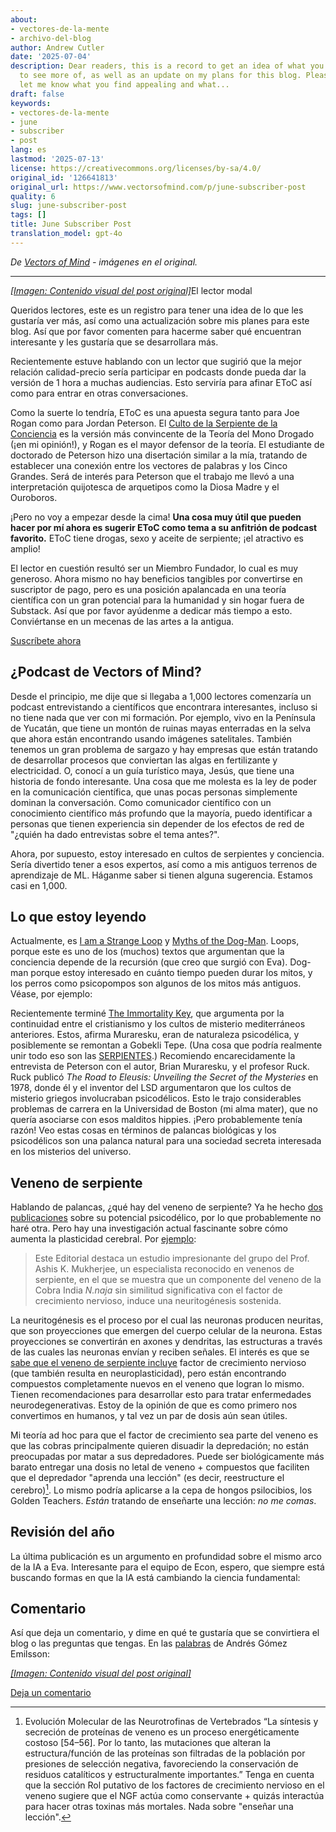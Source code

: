 ```yaml
---
about:
- vectores-de-la-mente
- archivo-del-blog
author: Andrew Cutler
date: '2025-07-04'
description: Dear readers, this is a record to get an idea of what you would like
  to see more of, as well as an update on my plans for this blog. Please comment to
  let me know what you find appealing and what...
draft: false
keywords:
- vectores-de-la-mente
- june
- subscriber
- post
lang: es
lastmod: '2025-07-13'
license: https://creativecommons.org/licenses/by-sa/4.0/
original_id: '126641813'
original_url: https://www.vectorsofmind.com/p/june-subscriber-post
quality: 6
slug: june-subscriber-post
tags: []
title: June Subscriber Post
translation_model: gpt-4o
---
```


*De [Vectors of Mind](https://www.vectorsofmind.com/p/june-subscriber-post) - imágenes en el original.*

---

[*[Imagen: Contenido visual del post original]*](https://substackcdn.com/image/fetch/$s_!tbYt!,f_auto,q_auto:good,fl_progressive:steep/https%3A%2F%2Fsubstack-post-media.s3.amazonaws.com%2Fpublic%2Fimages%2F82c9ee93-e329-4a45-89ab-59fabe30ebab_1024x1024.png)El lector modal

Queridos lectores, este es un registro para tener una idea de lo que les gustaría ver más, así como una actualización sobre mis planes para este blog. Así que por favor comenten para hacerme saber qué encuentran interesante y les gustaría que se desarrollara más.

Recientemente estuve hablando con un lector que sugirió que la mejor relación calidad-precio sería participar en podcasts donde pueda dar la versión de 1 hora a muchas audiencias. Esto serviría para afinar EToC así como para entrar en otras conversaciones.

Como la suerte lo tendría, EToC es una apuesta segura tanto para Joe Rogan como para Jordan Peterson. El [Culto de la Serpiente de la Conciencia](https://vectors.substack.com/p/the-snake-cult-of-consciousness) es la versión más convincente de la Teoría del Mono Drogado (¡en mi opinión!), y Rogan es el mayor defensor de la teoría. El estudiante de doctorado de Peterson hizo una disertación similar a la mía, tratando de establecer una conexión entre los vectores de palabras y los Cinco Grandes. Será de interés para Peterson que el trabajo me llevó a una interpretación quijotesca de arquetipos como la Diosa Madre y el Ouroboros.

¡Pero no voy a empezar desde la cima! **Una cosa muy útil que pueden hacer por mí ahora es sugerir EToC como tema a su anfitrión de podcast favorito.** EToC tiene drogas, sexo y aceite de serpiente; ¡el atractivo es amplio!

El lector en cuestión resultó ser un Miembro Fundador, lo cual es muy generoso. Ahora mismo no hay beneficios tangibles por convertirse en suscriptor de pago, pero es una posición apalancada en una teoría científica con un gran potencial para la humanidad y sin hogar fuera de Substack. Así que por favor ayúdenme a dedicar más tiempo a esto. Conviértanse en un mecenas de las artes a la antigua.

[Suscríbete ahora](https://www.vectorsofmind.com/subscribe?)

## ¿Podcast de Vectors of Mind?

Desde el principio, me dije que si llegaba a 1,000 lectores comenzaría un podcast entrevistando a científicos que encontrara interesantes, incluso si no tiene nada que ver con mi formación. Por ejemplo, vivo en la Península de Yucatán, que tiene un montón de ruinas mayas enterradas en la selva que ahora están encontrando usando imágenes satelitales. También tenemos un gran problema de sargazo y hay empresas que están tratando de desarrollar procesos que conviertan las algas en fertilizante y electricidad. O, conocí a un guía turístico maya, Jesús, que tiene una historia de fondo interesante. Una cosa que me molesta es la ley de poder en la comunicación científica, que unas pocas personas simplemente dominan la conversación. Como comunicador científico con un conocimiento científico más profundo que la mayoría, puedo identificar a personas que tienen experiencia sin depender de los efectos de red de "¿quién ha dado entrevistas sobre el tema antes?".

Ahora, por supuesto, estoy interesado en cultos de serpientes y conciencia. Sería divertido tener a esos expertos, así como a mis antiguos terrenos de aprendizaje de ML. Háganme saber si tienen alguna sugerencia. Estamos casi en 1,000.

## Lo que estoy leyendo

Actualmente, es [I am a Strange Loop](https://www.goodreads.com/book/show/123471.I_Am_a_Strange_Loop?from_search=true&from_srp=true&qid=EhUV3tHnLW&rank=1) y [Myths of the Dog-Man](https://www.goodreads.com/book/show/1339239.Myths_of_the_Dog_Man). Loops, porque este es uno de los (muchos) textos que argumentan que la conciencia depende de la recursión (que creo que surgió con Eva). Dog-man porque estoy interesado en cuánto tiempo pueden durar los mitos, y los perros como psicopompos son algunos de los mitos más antiguos. Véase, por ejemplo:

Recientemente terminé [The Immortality Key](https://www.goodreads.com/en/book/show/51174256), que argumenta por la continuidad entre el cristianismo y los cultos de misterio mediterráneos anteriores. Estos, afirma Muraresku, eran de naturaleza psicodélica, y posiblemente se remontan a Gobekli Tepe. (Una cosa que podría realmente unir todo eso son las [SERPIENTES](https://vectors.substack.com/i/95941288/the-genesis-of-religion).) Recomiendo encarecidamente la entrevista de Peterson con el autor, Brian Muraresku, y el profesor Ruck. Ruck publicó _The Road to Eleusis: Unveiling the Secret of the Mysteries_ en 1978, donde él y el inventor del LSD argumentaron que los cultos de misterio griegos involucraban psicodélicos. Esto le trajo considerables problemas de carrera en la Universidad de Boston (mi alma mater), que no quería asociarse con esos malditos hippies. ¡Pero probablemente tenía razón! Veo estas cosas en términos de palancas biológicas y los psicodélicos son una palanca natural para una sociedad secreta interesada en los misterios del universo.

## Veneno de serpiente

Hablando de palancas, ¿qué hay del veneno de serpiente? Ya he hecho [dos publicaciones](https://vectors.substack.com/p/comments-on-snake-venom) sobre su potencial psicodélico, por lo que probablemente no haré otra. Pero hay una investigación actual fascinante sobre cómo aumenta la plasticidad cerebral. Por [ejemplo](https://onlinelibrary.wiley.com/doi/full/10.1111/jnc.15196):

> Este Editorial destaca un estudio impresionante del grupo del Prof. Ashis K. Mukherjee, un especialista reconocido en venenos de serpiente, en el que se muestra que un componente del veneno de la Cobra India _N.naja_ sin similitud significativa con el factor de crecimiento nervioso, induce una neuritogénesis sostenida.

La neuritogénesis es el proceso por el cual las neuronas producen neuritas, que son proyecciones que emergen del cuerpo celular de la neurona. Estas proyecciones se convertirán en axones y dendritas, las estructuras a través de las cuales las neuronas envían y reciben señales. El interés es que se [sabe que el veneno de serpiente incluye](https://www.sciencedirect.com/science/article/abs/pii/S0041010111002236) factor de crecimiento nervioso (que también resulta en neuroplasticidad), pero están encontrando compuestos completamente nuevos en el veneno que logran lo mismo. Tienen recomendaciones para desarrollar esto para tratar enfermedades neurodegenerativas. Estoy de la opinión de que es como primero nos convertimos en humanos, y tal vez un par de dosis aún sean útiles.

Mi teoría ad hoc para que el factor de crecimiento sea parte del veneno es que las cobras principalmente quieren disuadir la depredación; no están preocupadas por matar a sus depredadores. Puede ser biológicamente más barato entregar una dosis no letal de veneno + compuestos que faciliten que el depredador "aprenda una lección" (es decir, reestructure el cerebro)[^1]. Lo mismo podría aplicarse a la cepa de hongos psilocibios, los Golden Teachers. _Están_ tratando de enseñarte una lección: _no me comas_.

## Revisión del año

La última publicación es un argumento en profundidad sobre el mismo arco de la IA a Eva. Interesante para el equipo de Econ, espero, que siempre está buscando formas en que la IA está cambiando la ciencia fundamental:

## Comentario

Así que deja un comentario, y dime en qué te gustaría que se convirtiera el blog o las preguntas que tengas. En las [palabras](https://twitter.com/algekalipso/status/1663709118752858113) de Andrés Gómez Emilsson:

[*[Imagen: Contenido visual del post original]*](https://substackcdn.com/image/fetch/$s_!M0Az!,f_auto,q_auto:good,fl_progressive:steep/https%3A%2F%2Fsubstack-post-media.s3.amazonaws.com%2Fpublic%2Fimages%2F2516366d-bf18-4c2f-b939-11c33b36b0e8_1182x486.png)

[Deja un comentario](https://www.vectorsofmind.com/p/june-subscriber-post/comments)

[^1]: Evolución Molecular de las Neurotrofinas de Vertebrados “La síntesis y secreción de proteínas de veneno es un proceso energéticamente costoso [54–56]. Por lo tanto, las mutaciones que alteran la estructura/función de las proteínas son filtradas de la población por presiones de selección negativa, favoreciendo la conservación de residuos catalíticos y estructuralmente importantes.” Tenga en cuenta que la sección Rol putativo de los factores de crecimiento nervioso en el veneno sugiere que el NGF actúa como conservante + quizás interactúa para hacer otras toxinas más mortales. Nada sobre "enseñar una lección".